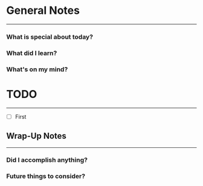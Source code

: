 
# General Notes
---
### What is special about today?
### What did I learn?

### What's on my mind?



# TODO
---
- [ ] First



## Wrap-Up Notes
---
### Did I accomplish anything?
### Future things to consider?
